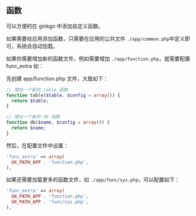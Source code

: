 ## 函数

可以方便的在 ginkgo 中添加自定义函数。

如果需要给应用添加函数，只需要在应用的公共文件 `./app/common.php`中定义即可，系统会自动加载。

如果你需要增加新的函数文件，例如需要增加 `./app/function.php`，就需要配置 func_extra 如：

先创建 app/function.php 文件，大致如下：

``` php
// 增加一个新的 table 函数
function table($table, $config = array()) {
  return $table;
}

// 增加一个新的 db 函数
function db($name, $config = array()) {
  return $name;
}
```

然后，在配置文件中设置：

``` php
'func_extra' => array(
  GK_PATH_APP . 'function.php',
),
```

如果还需要加载更多的函数文件，如 `./app/func/sys.php`，可以配置如下：

``` php
'func_extra' => array(
  GK_PATH_APP . 'function.php',
  GK_PATH_APP . 'func/sys.php',
),
```
